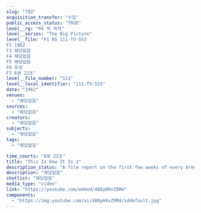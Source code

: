 ```yaml
---
slug: "792"
acquisition_transfer: "수집"
public_access_status: "TRUE"
level__rg: "R4 빅 픽쳐"
level__series: "The Big Picture"
level__file: "F1 RG 111-TV-553
F2 1962
F3 해당없음
F4 해당없음
F5 해당없음
F6 유성
F7 6분 22초"
level__file_number: "111"
level__local_identifier: "111-TV-553"
date: "1962"
venues: 
  - "해당없음"
sources: 
  - "해당없음"
creators: 
  - "해당없음"
subjects: 
  - "해당없음"
tags: 
  - "해당없음"

time_courts: "6분 22초"
title: "This Is How It Is 2"
description_status: "A film report on the first few weeks of every Army recruit, from reveille through the training and duties of new soldiers."
description: "해당없음"
shotlist: "해당없음"
media_type: "video"
link: "https://youtube.com/embed/4B8yHXvZ9M4"
components: 
  - "https://img.youtube.com/vi/4B8yHXvZ9M4/sddefault.jpg"
---
```

